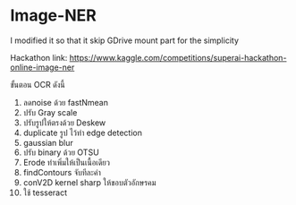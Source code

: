# Image-NER
I modified it so that it skip GDrive mount part for the simplicity 

Hackathon link: https://www.kaggle.com/competitions/superai-hackathon-online-image-ner

ขั้นตอน OCR ดังนี้
1) ลดnoise ด้วย fastNmean 
2) ปรับ Gray scale 
3) ปรับรูปให้ตรงด้วย Deskew 
4) duplicate รูป ไว้ทำ edge detection 
5) gaussian blur 
6) ปรับ binary ด้วย OTSU 
7) Erode ทำเพิ่มให้เป็นเนื้อเดียว 
8) findContours  จับทีละคำ 
9) conV2D kernel sharp ให้ขอบตัวอักษรคม 
10) ใช้ tesseract
